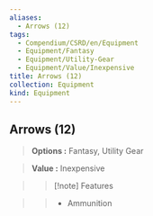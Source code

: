 ```yaml
---
aliases:
  - Arrows (12)
tags:
  - Compendium/CSRD/en/Equipment
  - Equipment/Fantasy
  - Equipment/Utility-Gear
  - Equipment/Value/Inexpensive
title: Arrows (12)
collection: Equipment
kind: Equipment
---
```

## Arrows (12)    
    
>    
> **Options :** Fantasy, Utility Gear    
> **Value :** Inexpensive    
>>[!note] Features    
>> - Ammunition